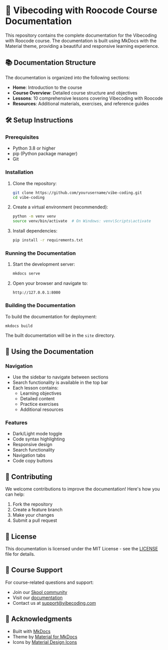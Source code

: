 # 🚀 Vibecoding with Roocode Course Documentation

This repository contains the complete documentation for the Vibecoding with Roocode course. The documentation is built using MkDocs with the Material theme, providing a beautiful and responsive learning experience.

## 📚 Documentation Structure

The documentation is organized into the following sections:

- **Home**: Introduction to the course
- **Course Overview**: Detailed course structure and objectives
- **Lessons**: 10 comprehensive lessons covering Vibecoding with Roocode
- **Resources**: Additional materials, exercises, and reference guides

## 🛠️ Setup Instructions

### Prerequisites

- Python 3.8 or higher
- pip (Python package manager)
- Git

### Installation

1. Clone the repository:
   ```bash
   git clone https://github.com/yourusername/vibe-coding.git
   cd vibe-coding
   ```

2. Create a virtual environment (recommended):
   ```bash
   python -m venv venv
   source venv/bin/activate  # On Windows: venv\Scripts\activate
   ```

3. Install dependencies:
   ```bash
   pip install -r requirements.txt
   ```

### Running the Documentation

1. Start the development server:
   ```bash
   mkdocs serve
   ```

2. Open your browser and navigate to:
   ```
   http://127.0.0.1:8000
   ```

### Building the Documentation

To build the documentation for deployment:

```bash
mkdocs build
```

The built documentation will be in the `site` directory.

## 📖 Using the Documentation

### Navigation

- Use the sidebar to navigate between sections
- Search functionality is available in the top bar
- Each lesson contains:
  - Learning objectives
  - Detailed content
  - Practice exercises
  - Additional resources

### Features

- Dark/Light mode toggle
- Code syntax highlighting
- Responsive design
- Search functionality
- Navigation tabs
- Code copy buttons

## 🤝 Contributing

We welcome contributions to improve the documentation! Here's how you can help:

1. Fork the repository
2. Create a feature branch
3. Make your changes
4. Submit a pull request

## 📝 License

This documentation is licensed under the MIT License - see the [LICENSE](LICENSE) file for details.

## 🎯 Course Support

For course-related questions and support:

- Join our [Skool community](https://skool.com/vibecoding)
- Visit our [documentation](https://docs.vibecoding.com)
- Contact us at support@vibecoding.com

## 🙏 Acknowledgments

- Built with [MkDocs](https://www.mkdocs.org/)
- Theme by [Material for MkDocs](https://squidfunk.github.io/mkdocs-material/)
- Icons by [Material Design Icons](https://materialdesignicons.com/) 